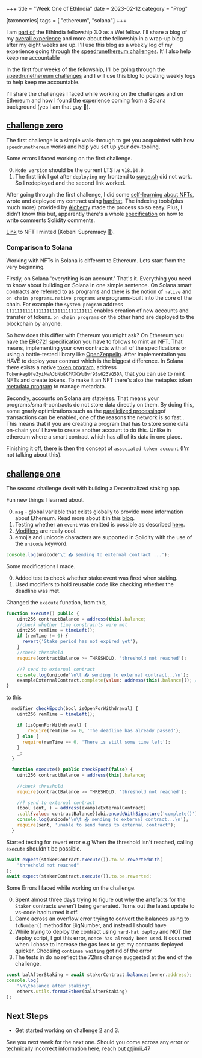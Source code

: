 +++
title = "Week One of EthIndia"
date = 2023-02-12
category = "Prog"

[taxonomies]
tags = [ "ethereum", "solana"]
+++

I am [part of](https://opensea.io/assets/matic/0xfe8321df99317c365797c4f95c2dbd9beec8c694/8) the EthIndia fellowship 3.0 as a Wei fellow. I'll share a blog of my [overall experience](../eif-experience) and more about the fellowship in a wrap-up blog after my eight weeks are up. I'll use this blog as a weekly log of my experience going through the [speedrunethereum challenges](https://speedrunethereum.com/). It'll also help keep me accountable

In the first four weeks of the fellowship, I'll be going through the [speedrunethereum challenges](https://speedrunethereum.com/) and I will use this blog to posting weekly logs to help keep me accountable.

<!-- more -->

I'll share the challenges I faced while working on the challenges and on Ethereum and how I found the experience coming from a Solana background (yes I am that guy 🤙).

## [challenge zero](https://speedrunethereum.com/challenge/simple-nft-example)

The first challenge is a simple walk-through to get you acquainted with how `speedrunethereum` works and help you set up your dev-tooling.

Some errors I faced working on the first challenge.

0. `Node version` should be the current LTS i.e `v18.14.0`.
1. The first link I got after `deploying` my frontend to [surge.sh](https://surge.sh/) did not work. So I redeployed and the second link worked.

After going through the first challenge, I did some [self-learning about NFTs](https://ethereum.org/en/developers/tutorials/how-to-write-and-deploy-an-nft/), wrote and deployed my contract using [hardhat](https://hardhat.org/). The indexing tools(plus much more) provided by [Alchemy](https://www.alchemy.com/) made the process so so easy. Plus, I didn't know this but, apparently there's a whole [specification](https://docs.soliditylang.org/en/develop/natspec-format.html) on how to write comments Solidity comments.

[Link](https://testnets.opensea.io/assets/goerli/0x41cd30b16d968ee43317289b3b8d96e25872d3bf/3) to NFT I minted (Kobeni Supremacy 🛐).

### Comparison to Solana

Working with NFTs in Solana is different to Ethereum. Lets start from the very beginning.

Firstly, on Solana 'everything is an account.' That's it. Everything you need to know about building on Solana in one simple sentence. On Solana smart contracts are referred to as programs and there is the notion of `native` and `on chain programs`. `native programs` are programs-built into the core of the chain. For example the `system program` address `11111111111111111111111111111111` enables creation of new accounts and transfer of tokens. `on chain programs` on the other hand are deployed to the blockchain by anyone.

So how does this differ with Ethereum you might ask? On Ethereum you have the [ERC721](https://eips.ethereum.org/EIPS/eip-721) specification you have to follows to mint an NFT. That means, implementing your own contracts with all of the specifications or using a battle-tested library like [OpenZeppelin](https://www.openzeppelin.com/). After implementation you HAVE to deploy your contract which is the biggest difference. In Solana there exists a native [token program](https://spl.solana.com/token), address `TokenkegQfeZyiNwAJbNbGKPFXCWuBvf9Ss623VQ5DA`, that you can use to mint NFTs and create tokens. To make it an NFT there's also the metaplex token [metadata program](https://docs.metaplex.com/programs/token-metadata/) to manage metadata.

Secondly, accounts on Solana are stateless. That means your programs/smart-contracts do not store data directly on them. By doing this, some gnarly optimizations such as the [parallelized processing](https://medium.com/solana-labs/sealevel-parallel-processing-thousands-of-smart-contracts-d814b378192)of transactions can be enabled, one of the reasons the network is so fast.. This means that if you are creating a program that has to store some data on-chain you'll have to create another account to do this. Unlike in ethereum where a smart contract which has all of its data in one place.

Finishing it off, there is then the concept of `associated token account` (I'm not talking about this).

## [challenge one](https://speedrunethereum.com/challenge/decentralized-staking)

The second challenge dealt with building a Decentralized staking app.

Fun new things I learned about.

0. `msg` - global variable that exists globally to provide more information about Ethereum. Read more about it in this [blog](https://medium.com/upstate-interactive/what-you-need-to-know-about-msg-global-variables-in-solidity-566f1e83cc69).
1. Testing whether an `event` was emitted is possible as described [here](https://ethereum-waffle.readthedocs.io/en/latest/matchers.html?highlight=events#emitting-events).
2. [Modifiers](https://solidity-by-example.org/function-modifier/) are really cool.
3. emojis and unicode characters are supported in Solidity with the use of the `unicode` keyword.

```js
console.log(unicode'\t 📤 sending to external contract ...');
```

Some modifications I made.

0. Added test to check whether stake event was fired when staking.
1. Used modifiers to hold reusable code like checking whether the deadline was met.

Changed the `execute` function, from this,

```js
function execute() public {
    uint256 contractBalance = address(this).balance;
    //check whether time constraints were met
    uint256 remTime = timeLeft();
    if (remTime != 0) {
      revert('Stake period has not expired yet');
    }
    //check threshold
    require(contractBalance >= THRESHOLD, 'threshold not reached');

    //? send to external contract
    console.log(unicode'\n\t 📤 sending to external contract...\n');
    exampleExternalContract.complete{value: address(this).balance}(); //wasn't able to do validation with this
}
```

to this

```js
  modifier checkEpoch(bool isOpenForWithdrawal) {
    uint256 remTime = timeLeft();

    if (isOpenForWithdrawal) {
        require(remTime >= 0, 'The deadline has already passed');
    } else {
      require(remTime == 0, 'There is still some time left');
    }
    _;
  }

  function execute() public checkEpoch(false) {
    uint256 contractBalance = address(this).balance;

    //check threshold
    require(contractBalance >= THRESHOLD, 'threshold not reached');

    //? send to external contract
    (bool sent, ) = address(exampleExternalContract)
    .call{value: contractBalance}(abi.encodeWithSignature('complete()'));
    console.log(unicode'\n\t 📤 sending to external contract...\n');
    require(sent, 'unable to send funds to external contract');
  }
```

Started testing for revert error e.g When the threshold isn't reached, calling `execute` shouldn't be possible.

```js
await expect(stakerContract.execute()).to.be.revertedWith(
	"threshold not reached"
);
await expect(stakerContract.execute()).to.be.reverted;
```

Some Errors I faced while working on the challenge.

0. Spent almost three days trying to figure out why the artefacts for the `Staker` contracts weren't being generated. Turns out the latest update to vs-code had turned it off.
1. Came across an overflow error trying to convert the balances using to `toNumber()` method for BigNumber, and instead I should have
2. While trying to deploy the contract using `hard-hat deploy` and NOT the deploy script, I got this error, `nonce has already been used`. It occurred when I chose to increase the gas fees to get my contracts deployed quicker. Choosing `continue waiting` got rid of the error
3. The tests in do no reflect the 72hrs change suggested at the end of the challenge.

```js
const balAfterStaking = await stakerContract.balances(owner.address);
console.log(
	"\n\tbalance after staking",
	ethers.utils.formatEther(balAfterStaking)
);
```

## Next Steps

-   Get started working on challenge 2 and 3.

See you next week for the next one. Should you come across any error or technically incorrect information here, reach out [@jimii_47](https://twitter.com/jimii_47)
